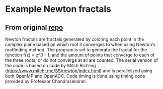 # Example Newton fractals 

## From original [repo](https://github.com/rdean-udel/CISC372-Project)

Newton fractals are fractals generated by coloring each point in the complex plane based on which root it converges to when using Newton's rootfinding method. The program is set to generate the fractal for the function f(z) = z^3 - 1, and the amount of points that converge to each of the three roots, or do not converge at all are counted. The serial version of the code is based on code by Mitch Richling (https://www.mitchr.me/SS/newton/index.html) and is parallelized using both OpenMP and OpenACC. Code timing is done using timing code provided by Professor Chandrasekaran.